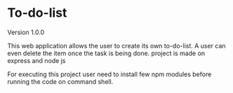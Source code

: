 # To-do-list
Version 1.0.0

This web application allows the user to create its own to-do-list. A user can even delete the item once the task is being done.
project is made on express and node js

For executing this project user need to install few npm modules before running the code on command shell.
